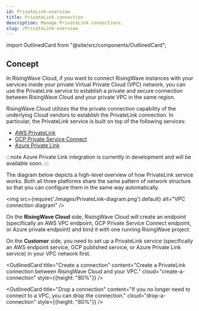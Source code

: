 ```yaml
---
id: PrivateLink-overview
title: PrivateLink connection
description: Manage PrivateLink connections.
slug: /PrivateLink-overview
---
```


<!-- MDX imports -->
import OutlinedCard from "@site/src/components/OutlinedCard";

## Concept

In RisingWave Cloud, if you want to connect RisingWave instances with your services inside your private Virtual Private Cloud (VPC) network, you can use the PrivateLink service to establish a private and secure connection between RisingWave Cloud and your private VPC in the same region.

RisingWave Cloud utilizes the the private connection capability of the underlying Cloud vendors to establish the PrivateLink connection. In particular, the PrivateLink service is built on top of the following services:

- [AWS PrivateLink](https://docs.aws.amazon.com/vpc/latest/privatelink/what-is-privatelink.html)
- [GCP Private Service Connect](https://cloud.google.com/vpc/docs/private-service-connect)
- [Azure Private Link](https://learn.microsoft.com/en-us/azure/private-link/)

:::note
Azure Private Link integration is currently in development and will be available soon.
:::

The diagram below depicts a high-level overview of how PrivateLink service works. Both all three platforms share the same pattern of network structure so that you can configure them in the same way automatically.

<img
src={require('./images/PrivateLink-diagram.png').default}
alt="VPC connection diagram"
/>

On the **RisingWave Cloud** side, RisingWave Cloud will create an endpoint (specifically an AWS VPC endpoint, GCP Private Service Connect endpoint, or Azure private endpoint) and bind it with one running RisingWave project.

On the **Customer** side, you need to set up a PrivateLink service (specifically an AWS endpoint service, GCP published service, or Azure Private Link service) in your VPC network first.

<grid
 container
 direction="row"
 spacing="15"
 justifyContent="space-between"
 justifyItems="stretch"
 alignItems="stretch">

<grid item xs={12} sm={6} md={6}>

<OutlinedCard
title="Create a connection"
content="Create a PrivateLink connection between RisingWave Cloud and your VPC."
cloud="create-a-connection"
style={{height: "80%"}}
/>

</grid>

<grid item xs={12} sm={6} md={6}>

<OutlinedCard
title="Drop a connection"
content="If you no longer need to connect to a VPC, you can drop the connection."
cloud="drop-a-connection"
style={{height: "80%"}}
/>

</grid>

</grid>
